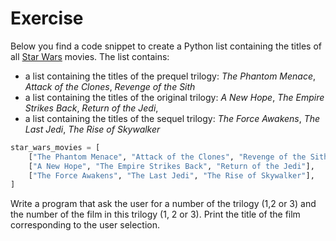 # Exercise

Below you find a code snippet to create a Python list containing the titles of all [Star Wars](https://en.wikipedia.org/wiki/Star_Wars)
movies. The list contains:

- a list containing the titles of the prequel trilogy:
  _The Phantom Menace_, _Attack of the Clones_, _Revenge of the Sith_
- a list containing the titles of the original trilogy:
  _A New Hope_, _The Empire Strikes Back_, _Return of the Jedi_,
- a list containing the titles of the sequel trilogy:
  _The Force Awakens_, _The Last Jedi_, _The Rise of Skywalker_

```python
star_wars_movies = [
    ["The Phantom Menace", "Attack of the Clones", "Revenge of the Sith"],
    ["A New Hope", "The Empire Strikes Back", "Return of the Jedi"],
    ["The Force Awakens", "The Last Jedi", "The Rise of Skywalker"],
]
```

Write a program that ask the user for a number of the trilogy (1,2 or 3) and the number of the film in
this trilogy (1, 2 or 3). Print the title of the film corresponding to the user selection.
